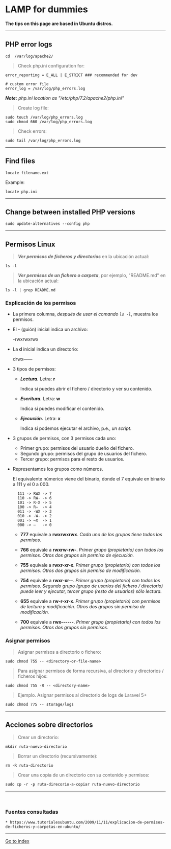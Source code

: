 # LAMP for dummies

**The tips on this page are based in Ubuntu distros.**

***

## PHP error logs

    cd  /var/log/apache2/


> Check php.ini configuration for:

    error_reporting = E_ALL | E_STRICT ### recommended for dev

    # custom error file
    error_log = /var/log/php_errors.log

***Note:** php.ini location as "/etc/php/7.2/apache2/php.ini"*


> Create log file:

    sudo touch /var/log/php_errors.log
    sudo chmod 660 /var/log/php_errors.log


> Check errors:

    sudo tail /var/log/php_errors.log


***

## Find files

    locate filename.ext


Example:

    locate php.ini

***

## Change between installed PHP versions

    sudo update-alternatives --config php

***

## Permisos Linux

> ***Ver permisos de ficheros y directorios*** en la ubicación actual:

    ls -l

> ***Ver permisos de un fichero o carpeta***, por ejemplo, "README.md" en la ubicación actual:

    ls -l | grep README.md


### Explicación de los permisos

* La primera columna, *después de usar el comando `ls -l`*, muestra los permisos.


* El **-** (guión) inicial indica un archivo:

    -rwxrwxrwx

* La **d** inicial indica un directorio:

    drwx——


* 3 tipos de permisos:

    * ***Lectura.*** Letra: **r**

        Indica si puedes abrir el fichero / directorio y ver su contenido.

    * ***Escritura.*** Letra: **w**

        Indica si puedes modificar el contenido.

    * ***Ejecución.*** Letra: **x**

        Indica si podemos ejecutar el archivo, p.e., *un script*.


* 3 grupos de permisos, con 3 permisos cada uno:

    * Primer grupo: permisos del usuario dueño del fichero.
    * Segundo grupo: permisos del grupo de usuarios del fichero.
    * Tercer grupo: permisos para el resto de usuarios.

* Representamos los grupos como números.

    El equivalente númerico viene del binario, donde el 7 equivale en binario a 111 y el 0 a 000.

        111 -> RWX -> 7
        110 -> RW- -> 6
        101 -> R-X -> 5
        100 -> R–  -> 4
        011 -> -WX -> 3
        010 -> -W- -> 2
        001 -> –X  -> 1
        000 -> —   -> 0

    * **777** equivale a **rwxrwxrwx**.
        *Cada uno de los grupos tiene todos los permisos.*

    * **766** equivale a **rwxrw-rw-**.
        *Primer grupo (propietario) con todos los permisos. Otros dos grupos sin permiso de ejecución.*

    * **755** equivale a **rwxr-xr-x**.
        *Primer grupo (propietario) con todos los permisos. Otros dos grupos sin permiso de modificación.*

    * **754** equivale a **rwxr-xr--**.
        *Primer grupo (propietario) con todos los permisos. Segundo grupo (grupo de usarios del fichero / directorio) puede leer y ejecutar, tercer grupo (resto de usuarios) sólo lectura.*

    * **655** equivale a **rw-r-xr-x**.
        *Primer grupo (propietario) con  permisos de lectura y modificación. Otros dos grupos sin permiso de modificación.*
    * **700** equivale a **rwx------**.
        *Primer grupo (propietario) con todos los permisos. Otros dos grupos sin permisos.*


### Asignar permisos

> Asignar permisos a directorio o fichero:

    sudo chmod 755 -- <directory-or-file-name>


> Para asignar permisos de forma recursiva, al directorio y directorios / ficheros hijos:

    sudo chmod 755 -R -- <directory-name>


> Ejemplo.
> Asignar permisos al directorio de logs de Laravel 5+

    sudo chmod 775 -- storage/logs

***

## Acciones sobre directorios

> Crear un directorio:

    mkdir ruta-nuevo-directorio


> Borrar un directorio (recursivamente):

    rm -R ruta-directorio


> Crear una copia de un directorio con su contenido y permisos:

    sudo cp -r -p ruta-direcorio-a-copiar ruta-nuevo-directorio


***

<br>

### Fuentes consultadas

    * https://www.tutorialesubuntu.com/2009/11/11/explicacion-de-permisos-de-ficheros-y-carpetas-en-ubuntu/


***

[Go to index](../../README.md)
